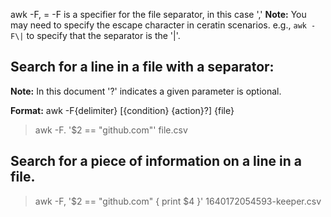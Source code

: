 awk -F, = -F is a specifier for the file separator, in this case ','
**Note:** You may need to specify the escape character in ceratin scenarios.
          e.g., `awk -F\|` to specify that the separator is the '|'.

## Search for a line in a file with a separator:
**Note:** In this document '?' indicates a given parameter is optional.  

 
**Format:** awk -F{delimiter} [{condition} {action}?] {file}
> awk -F\. '$2 == "github.com"' file.csv
 
## Search for a piece of information on a line in a file.
> awk -F, '$2 == "github.com" { print $4 }' 1640172054593-keeper.csv
